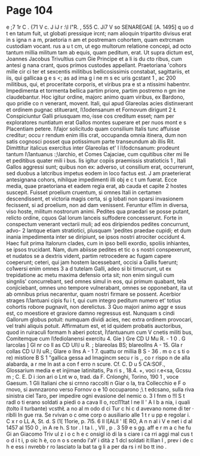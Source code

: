 # Page 104

e ;7 1r C . {71 V c. J iJ r :\I l"R. , 555 C. Ji7 V so SENAREGAE [A. 1495] q uo d t en tatum fuit, ut globati pressique ircnt; nam alioquin tripartito divisus erat in s igna n a m, praetoria n am et postremam cohortem, quam extrcmam custodiam vocant. rus a u t cm, ut ego multorum relatione concepi, ad octo tantum millia militum tam ab equis, quam peditum, erat. Ut supra dictum est, Joannes Jacobus Trivultius cum Gie Principe et a li is du cto ribus, cum antesi g nana crant, quos primos custodes appellant. Praetoriana 'cohors mille cir ci ter et sexcentis militibus bellicosissimis constabat, sagittariis, et iis, qui gallicaa g e s <; as ad ima g i ne m s ec uris gcstant 1 , ac 200 militibus, qui, et proceritate corporis, et viribus pra e st a ntissimi habentnr. Impedimenta et tormenta bellica partim priore, partim postremo n gm ine claudebantur. Hoc igitur ordine, majorc animo quam viribus, ex Bardono, quo pridie co n venerant, movent. Itali, qui apud Glareolas acies distinxerant et ordinem pugnac stituerant, l\1odensanum et Fornovum dirigunt 2 Ł Conspiciuntur Galli priusquam mo,·isse cos creditum esset; nam per exploratores nuntiatum erat Gallos montes superare et per nuos mont e s Placentiam petere. l\fajor solicitudo quam consilium Italis tunc affuisse creditur; occu r rendum enim illis crat, occupanda omnia itinera, dum non satis cognosci posset qua potissimum parte transeundum ab illis Rit. Dimittitur italicus exercitus inter Glareolas et' l ì\fodcnsanum: prodeunt tantum l\1antuanus :;\Iarchio, et Comes Cajaciae, cum cquitibus citer mi Ile et peditibus quater mili i bus. Iis igitur copiis praemissis stratioticis 1 , Itali Gallos aggressi sunt; quibus non ex: adverso, ut consilium erat, occurrerunt, sed duobus a latcribus impetus eodem in loco factus est. J am praeterierat antesignana cohors, nihilque impedimenti illi obj e c t um fuerat. Ecce media, quae praetoriana et eadem regia erat, ab cauda et capite 2 hostes suscepit. Fuisset proelium cruentum, si omnes Itali in certamen descendissent, et victoria magis certa, si g lobati non sparsi invasionem fecissent, si ad proelium, non ad dam venissent. Feruntur e11im in diversa, viso hoste, militum nostrorum animi. Pedites qua praedari se posse putant, relicto ordine, cquos Gal lorum lanceis suffodere concesserunt. Forte in conspectum venerant vectarii muli; ad eos diripiendos pedites concurrunt, advo- 2 lantque etiam stratiotici, plusquam 'pedites praedae cupidi; et dum inania impedimenta inter se diripiunt, se ipsos nostri atrociter occidunt 4. Haec fuit prima Italorurn clades, cum in ipso belli exordio, spoliis inhiantes, se ipsos trucidant. Nam, dum abiisse pedites et tic o s nostri conspexerunt, et nudatos se a dextris vident, partim retrocedere ac fugam capere coeperunt; ceteri, qui jam hostem lacessebant, occisi a Gallis fuerunt; co1wersi enim omnes 3 a d tutelam Galli, adeo si bi timucrunt, ut ex trepidatione ac metu maxima defensio orta sit; non enim singuli cum singnlis' concurrebant, sed omnes simul in eos, qui primum quabant, tela conjiciebant, omnes uno tempore vulnerabant, omnes se opponebant, ita ut ab omnibus prius necarentur, quam nostri firmare se possent. Acerbior strages l\1antuani cipis fu i t, qui cum integro peditum numero et' totius cohortis robore pugnavit, non derelictus. 3 Quo majori animo aggr e ssus est, co moestiore et graviore damno regressus est. Nunquam s cindi Gallorum globus potuit: numquam dividi acies, nec extra ordinem provocari, vel trahi aliquis potuit. Affirmatum est, et id quidem probatis auctoribus, quod in ruiraculi formam h aberi potcst, Ì\fantuanum cum V cnetis militi bus, Comitemque cum l\fediolanensi exercitu 4. Gie ) Gre CD U Mu R. - 1 0 . G larcolas ] Gl nr co ll as CD UI\l u R. ; blareolas BS; blareollns A - 15. Gla r collas CD U I\l uR.; Glare o llns A - 1 7. quattu or millia B S - 36 . m o c s ti o re) mistiore B S 1 "gallica gessa ad lmagincm secu r is ,, co r rispo n de alla alabarda, a r me ln ast a con f erro n scure. Cf. C. D u 5 CA:SOF., Glossarium media e et injimae latinitatis, Pa ri s , 18.4. +, voci r.e<sa, Gcssu m ; C. E. D i :ion ari o Lnt w o, trad. da F. Cnlonghi, Torino, 190 1 , voce Gaesum. 1 Gli Italiani che si crnno raccolti n Giar o la, tra Collecchio e F o rnovo, si avnnzarono verso Fornov o e 10 occuparono ;\ t edcsano, sulla riva sinistra ciel Taro, per impedire ogni evasione del nemic o. 3 I fnm o !!l S t radl o ti erano soldati a piedi o a cava ll o, rccl11tat l ne ll ' A l b a nia, i quali (tolto il turbante) vcsthŁ a no al m odo d ci Tur c hi c d avevano nome di ter · riblli In gue rra. Se rvivan o c ome corp o ausiliario alle 1 t r u pp e regolar i. C x r o LL A, St. d. S (1[ 11orie, p. 7l5. 6 Il I\[ALll ' IE RO, A n n al i V e net i d al 1457 al 150 0 , in A re h. S tor . I ta l. , VII , p . 3 59 e s gg. aff e r m a c he fu Gi an Giacomo Triv ul z i o c h e c onsigl iò di la s ciare i ca rri aggi mal cus t o d i t i, p oic h è, co n o s cendo l'aY i dità z 1 dcl soldati it:lllan l , prev i de c h e ess i nvrebb r ro lasciato la bat ta g li a per da rs i nl bo tt ino .